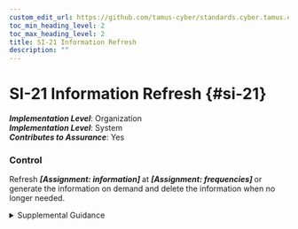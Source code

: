 ```yaml
---
custom_edit_url: https://github.com/tamus-cyber/standards.cyber.tamus.edu/tree/main/static/content/tamus.edu/TAMUS_profile.xml
toc_min_heading_level: 2
toc_max_heading_level: 2
title: SI-21 Information Refresh
description: ""
---
```


# SI-21 Information Refresh {#si-21}

_**Implementation Level**_: Organization\
_**Implementation Level**_: System\
_**Contributes to Assurance**_: Yes

### Control

Refresh <strong> <em>[Assignment: information]</em> </strong> at <strong> <em>[Assignment: frequencies]</em> </strong> or generate the information on demand and delete the information when no longer needed.

<details>
  <summary>Supplemental Guidance</summary>

Retaining information for longer than it is needed makes it an increasingly valuable and enticing target for adversaries. Keeping information available for the minimum period of time needed to support organizational missions or business functions reduces the opportunity for adversaries to compromise, capture, and exfiltrate that information.

</details>

